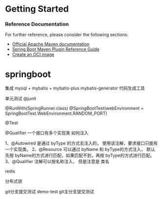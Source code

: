 # Getting Started

### Reference Documentation
For further reference, please consider the following sections:

* [Official Apache Maven documentation](https://maven.apache.org/guides/index.html)
* [Spring Boot Maven Plugin Reference Guide](https://docs.spring.io/spring-boot/docs/2.5.5/maven-plugin/reference/html/)
* [Create an OCI image](https://docs.spring.io/spring-boot/docs/2.5.5/maven-plugin/reference/html/#build-image)


# springboot
集成 mysql + mybatis + mybatis-plus
mybatis-generator 代码生成工具

单元测试  @junit

@RunWith(SpringRunner.class)
@SpringBootTest(webEnvironment = SpringBootTest.WebEnvironment.RANDOM_PORT)

@Test


@Qualifier  一个接口有多个实现类 如何注入

1、@Autowired 是通过 byType 的方式去注入的， 使用该注解，要求接口只能有一个实现类。
2、@Resource 可以通过 byName 和 byType的方式注入， 默认先按 byName的方式进行匹配，如果匹配不到，再按 byType的方式进行匹配。
3、@Qualifier 注解可以按名称注入， 但是注意是 类名


redis

分布式锁

git分支提交测试  demo-test
git主分支提交测试